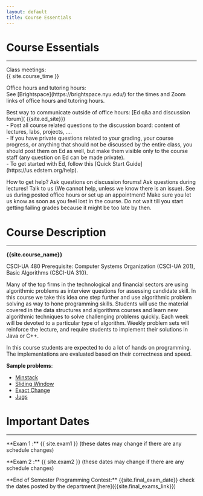 ```yaml
---
layout: default
title: Course Essentials
---
```


# Course Essentials

---



<p class="hang" markdown="1"><span class="emph">Class meetings:</span><br> {{ site.course_time }}
</p>


<p class="hang" markdown="1"><span class="emph">Office hours and tutoring hours:</span> <br>
See [Brightspace](https://brightspace.nyu.edu/) for the times and Zoom links of office hours and tutoring hours.
</p>



<p class="hang" markdown="1"><span class="emph">Best way to communicate outside of office hours:</span> [Ed q&a and discussion forum]( {{site.ed_site}}) <br/>
- Post all course related questions to the discussion board: content of lectures, labs, projects, .... <br/>
- If you have private questions related to your grading, your course progress, or anything that should not be discussed by the entire class,  you should post them on Ed as well, but make them visible only to the course staff (any question on Ed can be made private). <br/>
- To get started with Ed, follow this [Quick Start Guide](https://us.edstem.org/help). <br/>

</p>



<p class="hang" markdown="1"><span class="emph">How to get help?</span>
Ask questions on discussion forums! Ask questions during lectures!
Talk to us (We cannot help, unless we know there is an issue).
See us during posted office hours or set up an appointment!
Make sure you let us know as soon as you feel lost in the course. Do not wait till you
start getting failing grades because it might be too late by then.
</p>



# Course Description
---
**{{site.course_name}}**

CSCI-UA 480 Prerequisite: Computer Systems Organization (CSCI-UA 201), Basic Algorithms (CSCI-UA 310). <br>

Many of the top firms in the technological and financial sectors are using algorithmic problems as interview questions for assessing candidate skill. In this course we take this idea one step further and use algorithmic problem solving as way to hone programming skills. Students will use the material covered in the data structures and algorithms courses and learn new algorithmic techniques to solve challenging problems quickly. Each week will be devoted to a particular type of algorithm. Weekly problem sets will reinforce the lecture, and require students to implement their solutions in Java or C++.

In this course students are expected to do a lot of hands on programming. The implementations are evaluated based on their correctness and speed.

__Sample problems__:
- [Minstack](https://www.spoj.com/problems/MINSTACK/en/)
- [Sliding Window](http://poj.org/problem?id=2823)
- [Exact Change](https://vjudge.net/problem/UVA-11517)
- [Jugs](https://vjudge.net/problem/UVA-571)


# Important Dates
---

<p class="hang" markdown="1"> **Exam 1 :** {{ site.exam1 }} (these dates may change if there are any schedule changes)
</p>
<p class="hang" markdown="1"> **Exam 2 :** {{ site.exam2 }} (these dates may change if there are any schedule changes)
</p>
<p class="hang" markdown="1"> **End of Semester Programming Contest:**
{{site.final_exam_date}} check the dates posted by the department
[here]({{site.final_exams_link}}) 


<br>
<br>
